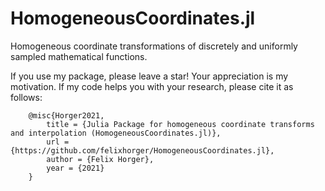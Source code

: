 # HomogeneousCoordinates.jl
Homogeneous coordinate transformations of discretely and uniformly sampled mathematical functions.

If you use my package, please leave a star! Your appreciation is my motivation.
If my code helps you with your research, please cite it as follows:
```
	@misc{Horger2021,
		title = {Julia Package for homogeneous coordinate transforms and interpolation (HomogeneousCoordinates.jl)},
		url = {https://github.com/felixhorger/HomogeneousCoordinates.jl},
		author = {Felix Horger},
		year = {2021}
	}
```
